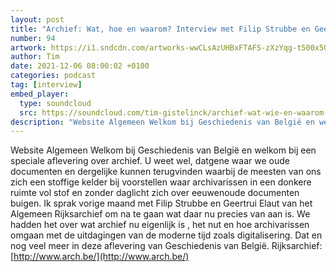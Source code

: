```yaml
---
layout: post
title: "Archief: Wat, hoe en waarom? Interview met Filip Strubbe en Geertrui Elaut"
number: 94
artwork: https://i1.sndcdn.com/artworks-wwCLsAzUHBxFTAFS-zXzYqg-t500x500.jpg
author: Tim
date: 2021-12-06 08:00:02 +0100
categories: podcast
tag: [interview]
embed_player:
  type: soundcloud
  src: https://soundcloud.com/tim-gistelinck/archief-wat-wie-en-waarom-interview-met-filip-strubbe-en-geertrui-elaut
description: "Website Algemeen Welkom bij Geschiedenis van België en welkom bij een speciale aflevering over archief."
---
```

Website Algemeen Welkom bij Geschiedenis van België en welkom bij een speciale aflevering over archief. U weet wel, datgene waar we oude documenten en dergelijke kunnen terugvinden waarbij de meesten van ons zich een stoffige kelder bij voorstellen waar archivarissen in een donkere ruimte vol stof en zonder daglicht zich over eeuwenoude documenten buigen. Ik sprak vorige maand met Filip Strubbe en Geertrui Elaut van het Algemeen Rijksarchief om na te gaan wat daar nu precies van aan is. We hadden het over wat archief nu eigenlijk is , het nut en hoe archivarissen omgaan met de uitdagingen van de moderne tijd zoals digitalisering. Dat en nog veel meer in deze aflevering van Geschiedenis van België.
Rijksarchief: [http://www.arch.be/](http://www.arch.be/)
